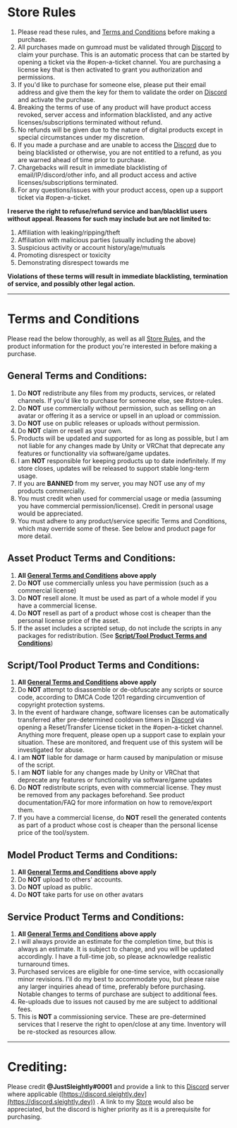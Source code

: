 # Store Rules

1. Please read these rules, and [Terms and Conditions](https://github.com/JustSleightly/Resources/blob/main/Terms%20and%20Conditions.md#terms-and-conditions) before making a purchase.
2. All purchases made on gumroad must be validated through [Discord](https://discord.sleightly.dev) to claim your purchase. This is an automatic process that can be started by opening a ticket via the #open-a-ticket channel. You are purchasing a license key that is then activated to grant you authorization and permissions.
3. If you'd like to purchase for someone else, please put their email address and give them the key for them to validate the order on [Discord](https://discord.sleightly.dev) and activate the purchase.
4. Breaking the terms of use of any product will have product access revoked, server access and information blacklisted, and any active licenses/subscriptions terminated without refund.
5. No refunds will be given due to the nature of digital products except in special circumstances under my discretion.
6. If you made a purchase and are unable to access the [Discord](https://discord.sleightly.dev) due to being blacklisted or otherwise, you are not entitled to a refund, as you are warned ahead of time prior to purchase.
7. Chargebacks will result in immediate blacklisting of email/IP/discord/other info, and all product access and active licenses/subscriptions terminated.
8. For any questions/issues with your product access, open up a support ticket via #open-a-ticket.

**I reserve the right to refuse/refund service and ban/blacklist users without appeal. Reasons for such may include but are not limited to:**
1. Affiliation with leaking/ripping/theft
2. Affiliation with malicious parties (usually including the above)
3. Suspicious activity or account history/age/mutuals
4. Promoting disrespect or toxicity
5. Demonstrating disrespect towards me

**Violations of these terms will result in immediate blacklisting, termination of service, and possibly other legal action.**

---

# Terms and Conditions

Please read the below thoroughly, as well as all [Store Rules](https://github.com/JustSleightly/Resources/blob/main/Terms%20and%20Conditions.md#store-rules), and the product information for the product you're interested in before making a purchase.

## General Terms and Conditions:
1. Do **NOT** redistribute any files from my products, services, or related channels. If you'd like to purchase for someone else, see #store-rules.
2. Do **NOT** use commercially without permission, such as selling on an avatar or offering it as a service or upsell in an upload or commission.
3. Do **NOT** use on public releases or uploads without permission.
4. Do **NOT** claim or resell as your own.
5. Products will be updated and supported for as long as possible, but I am not liable for any changes made by Unity or VRChat that deprecate any features or functionality via software/game updates.
6. I am **NOT** responsible for keeping products up to date indefinitely. If my store closes, updates will be released to support stable long-term usage.
7. If you are **BANNED** from my server, you may NOT use any of my products commercially.
8. You must credit when used for commercial usage or media (assuming you have commercial permission/license). Credit in personal usage would be appreciated.
9. You must adhere to any product/service specific Terms and Conditions, which may override some of these. See below and product page for more detail.

## Asset Product Terms and Conditions:
1. **All [General Terms and Conditions](https://github.com/JustSleightly/Resources/blob/main/Terms%20and%20Conditions.md#general-terms-and-conditions) above apply**
2. Do **NOT** use commercially unless you have permission (such as a commercial license)
3. Do **NOT** resell alone. It must be used as part of a whole model if you have a commercial license.
4. Do **NOT** resell as part of a product whose cost is cheaper than the personal license price of the asset.
5. If the asset includes a scripted setup, do not include the scripts in any packages for redistribution. (See **[Script/Tool Product Terms and Conditions](https://github.com/JustSleightly/Resources/blob/main/Terms%20and%20Conditions.md#scripttool-product-terms-and-conditions)**)

## Script/Tool Product Terms and Conditions:
1. **All [General Terms and Conditions](https://github.com/JustSleightly/Resources/blob/main/Terms%20and%20Conditions.md#general-terms-and-conditions) above apply**
2. Do **NOT** attempt to disassemble or de-obfuscate any scripts or source code, according to DMCA Code 1201 regarding circumvention of copyright protection systems.
3. In the event of hardware change, software licenses can be automatically transferred after pre-determined cooldown timers in [Discord](https://discord.sleightly.dev) via opening a Reset/Transfer License ticket in the #open-a-ticket channel. Anything more frequent, please open up a support case to explain your situation. These are monitored, and frequent use of this system will be investigated for abuse.
4. I am **NOT** liable for damage or harm caused by manipulation or misuse of the script.
5. I am **NOT** liable for any changes made by Unity or VRChat that deprecate any features or functionality via software/game updates
6. Do **NOT** redistribute scripts, even with commercial license. They must be removed from any packages beforehand. See product documentation/FAQ for more information on how to remove/export them.
7. If you have a commercial license, do **NOT** resell the generated contents as part of a product whose cost is cheaper than the personal license price of the tool/system.

## Model Product Terms and Conditions:
1. **All [General Terms and Conditions](https://github.com/JustSleightly/Resources/blob/main/Terms%20and%20Conditions.md#general-terms-and-conditions) above apply**
2. Do **NOT** upload to others' accounts.
3. Do **NOT** upload as public.
4. Do **NOT** take parts for use on other avatars

## Service Product Terms and Conditions:
1. **All [General Terms and Conditions](https://github.com/JustSleightly/Resources/blob/main/Terms%20and%20Conditions.md#general-terms-and-conditions) above apply**
2. I will always provide an estimate for the completion time, but this is always an estimate. It is subject to change, and you will be updated accordingly. I have a full-time job, so please acknowledge realistic turnaround times.
3. Purchased services are eligible for one-time service, with occasionally minor revisions. I'll do my best to accommodate you, but please raise any larger inquiries ahead of time, preferably before purchasing. Notable changes to terms of purchase are subject to additional fees.
4. Re-uploads due to issues not caused by me are subject to additional fees.
5. This is **NOT** a commissioning service. These are pre-determined services that I reserve the right to open/close at any time. Inventory will be re-stocked as resources allow.

---

# Crediting:
Please credit **@JustSleightly#0001** and provide a link to this [Discord](https://discord.sleightly.dev) server where applicable ([https://discord.sleightly.dev](https://discord.sleightly.dev)) . A link to my [Store](store.sleightly.dev) would also be appreciated, but the discord is higher priority as it is a prerequisite for purchasing.
